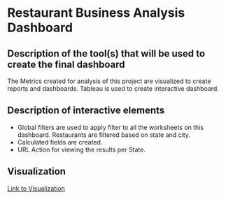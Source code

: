 # Restaurant Business Analysis Dashboard

## Description of the tool(s) that will be used to create the final dashboard

The Metrics created for analysis of this project are visualized to create reports and dashboards. Tableau is used to create interactive dashboard.

## Description of interactive elements

- Global filters are used to apply filter to all the worksheets on this dashboard. Restaurants are filtered based on state and city.
- Calculated fields are created.
- URL Action for viewing the results per State.

## Visualization

[Link to Visualization](https://public.tableau.com/profile/shanu.joseph#!/vizhome/RestaurantBusinessAnalysis/Story1?publish=yes)




